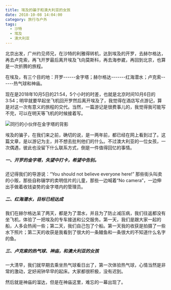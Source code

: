 ```yaml
---
title: 埃及的骗子和澳大利亚的女孩
date: 2018-10-08 14:04:00
category: 旅行与户外
tags:
  - 沙特
  - 埃及
  - 澳大利亚
---
```


北京出发，广州约见师兄，在沙特的利雅得转机，达到埃及的开罗，去赫尔格达，再去卢克索，再飞开罗最后离开埃及飞向莫斯科，再去海参崴，再回到北京，也算是一次折腾的旅程。

在埃及，有三个目的地：开罗------金字塔；赫尔格达-------红海潜水；卢克索------热气球和神庙。

现在是2018年10月5日的21:54，5个小时的时差，也就是北京时间10月6日的3:54；明早就要早起坐飞机回开罗然后离开埃及了，我觉得在酒店写点游记，算是对这一次有意义的旅程的交代。当然，一篇游记是很费事儿的，我觉得我可能写不完，可以在明天等飞机的时候接着写。

![同行的小伙伴在金字塔的背影](埃及的骗子和澳大利亚的女孩/2.JPG)

<!--more-->

埃及的骗子，在我们来之前，确切的说，是一两年前，都已经在网上看到过了。这篇文章，是以游记为主，并不想去批判他们的什么。不过澳大利亚的一位女孩，一次偶遇，彼此也没留下什么联系方式，倒是一件值得回忆的事情。

##### 一、开罗的金字塔，失望中打卡，希望中告别。

还记得我们的导游说：“You should not believe everyone here!” 那些街头叫卖的小贩，那些自称辍学的卖明信片的儿童，那些一边喊着“No camera”，一边伸出手做着收钱姿势的金字塔内的管理员。

##### 二、红海潜水，目标已经达成

我们在赫尔格达呆了两天，都是为了潜水，并且为了防止减压病，我们往返都没有坐飞机，体验了一把埃及的专车接送和公交服务。第一天，我们是跟大家一起的船，人多会热闹一些；第二天，我们自己包了个船。第一天我的收获是拍摄了一些水下照片；第二天的收获是我看到了很大的一条鳗鱼和一条很大的不知道什么名字的鱼。

##### 三、卢克索的热气球、神庙，和澳大利亚的女孩

一大清早，我们就早期去乘坐热气球看日出了，第一次体验热气球，心情当然是非常的激动，定好闹钟早早的起床。大家都很积极，没有迟到。

然后就是神庙的溜达，但是在神庙这里，难忘的一幕出现了。
